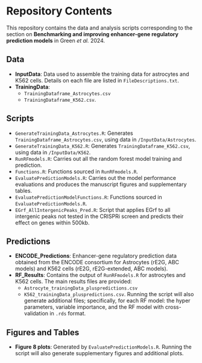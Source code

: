 # Repository Contents

This repository contains the data and analysis scripts corresponding to the section on **Benchmarking and improving enhancer-gene regulatory prediction models** in Green *et al.* 2024.

## Data

- **InputData**: Data used to assemble the training data for astrocytes and K562 cells. Details on each file are listed in `FileDescriptions.txt`.
- **TrainingData**: 
  - `TrainingDataframe_Astrocytes.csv`
  - `TrainingDataframe_K562.csv`.

## Scripts

- `GenerateTrainingData_Astrocytes.R`: Generates `TrainingDataframe_Astrocytes.csv`, using data in `/InputData/Astrocytes`.
- `GenerateTrainingData_K562.R`: Generates `TrainingDataframe_K562.csv`, using data in `/InputData/K562`.
- `RunRFmodels.R`: Carries out all the random forest model training and prediction.
- `Functions.R`: Functions sourced in `RunRFmodels.R`.
- `EvaluatePredictionModels.R`: Carries out the model performance evaluations and produces the manuscript figures and supplementary tables.
- `EvaluatePredictionModelFunctions.R`: Functions sourced in `EvaluatePredictionModels.R`.
- `EGrf_AllIntergenicPeaks_Pred.R`: Script that applies EGrf to all intergenic peaks not tested in the CRISPRi screen and predicts their effect on genes within 500kb.

## Predictions

- **ENCODE_Predictions**: Enhancer-gene regulatory prediction data obtained from the ENCODE consortium for Astrocytes (rE2G, ABC models) and K562 cells (rE2G, rE2G-extended, ABC models).
- **RF_Results**: Contains the output of `RunRFmodels.R` for astrocytes and K562 cells. The main results files are provided:
  - `Astrocyte_trainingData_pluspredictions.csv`
  - `K562_trainingData_pluspredictions.csv`. 
  Running the script will also generate additional files; specifically, for each RF model: the hyper parameters, variable importance, and the RF model with cross-validation in `.rds` format.

## Figures and Tables

- **Figure 8 plots**: Generated by `EvaluatePredictionModels.R`. Running the script will also generate supplementary figures and additional plots.
